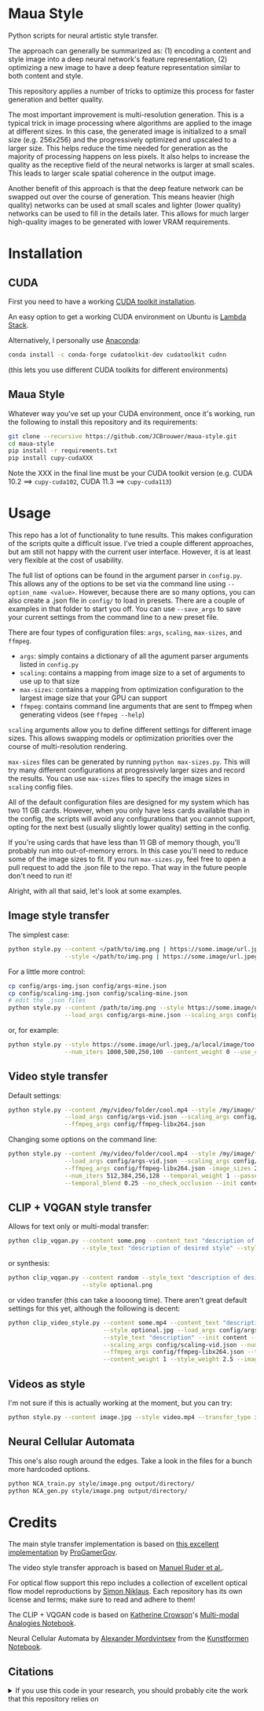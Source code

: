 # Maua Style

Python scripts for neural artistic style transfer.

The approach can generally be summarized as: (1) encoding a content and style image into a deep neural network's feature representation, (2) optimizing a new image to have a deep feature representation similar to both content and style.

This repository applies a number of tricks to optimize this process for faster generation and better quality.

The most important improvement is multi-resolution generation. This is a typical trick in image processing where algorithms are applied to the image at different sizes. In this case, the generated image is initialized to a small size (e.g. 256x256) and the progressively optimized and upscaled to a larger size. This helps reduce the time needed for generation as the majority of processing happens on less pixels. It also helps to increase the quality as the receptive field of the neural networks is larger at small scales. This leads to larger scale spatial coherence in the output image.

Another benefit of this approach is that the deep feature network can be swapped out over the course of generation. This means heavier (high quality) networks can be used at small scales and lighter (lower quality) networks can be used to fill in the details later. This allows for much larger high-quality images to be generated with lower VRAM requirements.

# Installation

## CUDA

First you need to have a working [CUDA toolkit installation](https://developer.nvidia.com/cuda-downloads).

An easy option to get a working CUDA environment on Ubuntu is [Lambda Stack](https://lambdalabs.com/lambda-stack-deep-learning-software).

Alternatively, I personally use [Anaconda](https://docs.anaconda.com/anaconda/install/index.html):
```bash
conda install -c conda-forge cudatoolkit-dev cudatoolkit cudnn
```
(this lets you use different CUDA toolkits for different environments)

## Maua Style

Whatever way you've set up your CUDA environment, once it's working, run the following to install this repository and its requirements:
```bash
git clone --recursive https://github.com/JCBrouwer/maua-style.git
cd maua-style
pip install -r requirements.txt
pip install cupy-cudaXXX
```
Note the XXX in the final line must be your CUDA toolkit version (e.g. CUDA 10.2 ==> `cupy-cuda102`, CUDA 11.3 ==> `cupy-cuda113`)

# Usage

This repo has a lot of functionality to tune results. This makes configuration of the scripts quite a difficult issue. I've tried a couple different approaches, but am still not happy with the current user interface. However, it is at least very flexible at the cost of usability.

The full list of options can be found in the argument parser in `config.py`. This allows any of the options to be set via the command line using `--option_name <value>`. However, because there are so many options, you can also create a .json file in `config/` to load in presets. There are a couple of examples in that folder to start you off. You can use `--save_args` to save your current settings from the command line to a new preset file.

There are four types of configuration files: `args`, `scaling`, `max-sizes`, and `ffmpeg`.
- `args`: simply contains a dictionary of all the agument parser arguments listed in `config.py`
- `scaling`: contains a mapping from image size to a set of arguments to use up to that size
- `max-sizes`: contains a mapping from optimization configuration to the largest image size that your GPU can support
- `ffmpeg`: contains command line arguments that are sent to ffmpeg when generating videos (see `ffmpeg --help`)

`scaling` arguments allow you to define different settings for different image sizes. This allows swapping models or optimization priorities over the course of multi-resolution rendering.

`max-sizes` files can be generated by running `python max-sizes.py`. This will try many different configurations at progressively larger sizes and record the results. You can use `max-sizes` files to specify the image sizes in `scaling` config files.

All of the default configuration files are designed for my system which has two 11 GB cards. However, when you only have less cards available than in the config, the scripts will avoid any configurations that you cannot support, opting for the next best (usually slightly lower quality) setting in the config.

If you're using cards that have less than 11 GB of memory though, you'll probably run into out-of-memory errors. In this case you'll need to reduce some of the image sizes to fit. If you run `max-sizes.py`, feel free to open a pull request to add the .json file to the repo. That way in the future people don't need to run it!

Alright, with all that said, let's look at some examples.

## Image style transfer

The simplest case:

```bash
python style.py --content </path/to/img.png | https://some.image/url.jpeg> \
                --style </path/to/img.png | https://some.image/url.jpeg>
```

For a little more control:

```bash
cp config/args-img.json config/args-mine.json
cp config/scaling-img.json config/scaling-mine.json
# edit the .json files
python style.py --content /path/to/img.png --style https://some.image/url.jpeg \
                --load_args config/args-mine.json --scaling_args config/scaling-mine.json
```

or, for example:

```bash
python style.py --style https://some.image/url.jpeg,/a/local/image/too.png --image_sizes 256,512,1024,2048 \
                --num_iters 1000,500,250,100 --content_weight 0 --use_covariance --init random
```

## Video style transfer

Default settings:

```bash
python style.py --content /my/video/folder/cool.mp4 --style /my/image/folder/epic.jpg \
                --load_args config/args-vid.json --scaling_args config/scaling-vid.json \
                --ffmpeg_args config/ffmpeg-libx264.json
```

Changing some options on the command line:

```bash
python style.py --content /my/video/folder/cool.mp4 --style /my/image/folder/epic.jpg \
                --load_args config/args-vid.json --scaling_args config/scaling-vid.json \
                --ffmpeg_args config/ffmpeg-libx264.json -image_sizes 256,512,724,1024 \
                --num_iters 512,384,256,128 --temporal_weight 1 --passes_per_scale 16 \
                --temporal_blend 0.25 --no_check_occlusion --init content
```

## CLIP + VQGAN style transfer

Allows for text only or multi-modal transfer:

```bash
python clip_vqgan.py --content some.png --content_text "description of content image" \
                     --style_text "description of desired style" --style optional.png
```

or synthesis:

```bash
python clip_vqgan.py --content random --style_text "description of desired style" \
                     --style optional.png
```

or video transfer (this can take a loooong time). There aren't great default settings for this yet, although the following is decent:

```bash
python clip_video_style.py --content some.mp4 --content_text "description" \
                           --style optional.jpg --load_args config/args-vid.json \
                           --style_text "description" --init content --num_iters 800 \
                           --scaling_args config/scaling-vid.json --num_passes 4  \
                           --ffmpeg_args config/ffmpeg-libx264.json --text_weight 5 \
                           --content_weight 1 --style_weight 2.5 --image_sizes 400
```

## Videos as style

I'm not sure if this is actually working at the moment, but you can try:

```bash
python style.py --content image.jpg --style video.mp4 --transfer_type img_vid
```

## Neural Cellular Automata

This one's also rough around the edges. Take a look in the files for a bunch more hardcoded options.

```bash
python NCA_train.py style/image.png output/directory/
python NCA_gen.py style/image.png output/directory/
```

# Credits

The main style transfer implementation is based on [this excellent implementation](https://github.com/ProGamerGov/neural-style-pt) by [ProGamerGov](https://github.com/ProGamerGov).

The video style transfer approach is based on [Manuel Ruder et al.](https://github.com/manuelruder/artistic-videos).

For optical flow support this repo includes a collection of excellent optical flow model reproductions by [Simon Niklaus](https://github.com/sniklaus/).
Each repository has its own license and terms; make sure to read and adhere to them!

The CLIP + VQGAN code is based on [Katherine Crowson](https://github.com/crowsonkb)'s [Multi-modal Analogies Notebook](https://colab.research.google.com/drive/19M9RFEgCmCVAF-h2KuNmPwgftPi_ZEp3).

Neural Cellular Automata by [Alexander Mordvintsev](https://github.com/znah) from the [Kunstformen Notebook](https://colab.research.google.com/drive/1oUWwmN9zwq2n_wJ7R3rPjWEkXAWvTbIH).

## Citations

<details>
<summary>If you use this code in your research, you should probably cite the work that this repository relies on</summary>

```BibTeX
@misc{maua-style,
    author = {Hans Brouwer},
    title = {maua-style},
    year = {2021},
    publisher = {GitHub},
    journal = {GitHub repository},
    howpublished = {\url{https://github.com/JCBrouwer/maua-style}},
}
@misc{ProGamerGov2018,
    author = {ProGamerGov},
    title = {neural-style-pt},
    year = {2018},
    publisher = {GitHub},
    journal = {GitHub repository},
    howpublished = {\url{https://github.com/ProGamerGov/neural-style-pt}},
}
@misc{Johnson2015,
    author = {Johnson, Justin},
    title = {neural-style},
    year = {2015},
    publisher = {GitHub},
    journal = {GitHub repository},
    howpublished = {\url{https://github.com/jcjohnson/neural-style}},
}
@inproceedings{RuderDB2016,
    author = {Manuel Ruder and Alexey Dosovitskiy and Thomas Brox},
    title = {Artistic Style Transfer for Videos},
    booktitle = {German Conference on Pattern Recognition},
    pages     = {26--36},
    year      = {2016},
}
@misc{DynamicTextures,
    Author = {Christina M. Funke and Leon A. Gatys and Alexander S. Ecker and Matthias Bethge},
    Title = {Synthesising Dynamic Textures using Convolutional Neural Networks},
    Year = {2017},
    Eprint = {arXiv:1702.07006},
}
@misc{2103.00020,
    Author = {Alec Radford and Jong Wook Kim and Chris Hallacy and Aditya Ramesh and Gabriel Goh and Sandhini Agarwal and Girish Sastry and Amanda Askell and Pamela Mishkin and Jack Clark and Gretchen Krueger and Ilya Sutskever},
    Title = {Learning Transferable Visual Models From Natural Language Supervision},
    Year = {2021},
    Eprint = {arXiv:2103.00020},
}
@misc{esser2020taming,
    title={Taming Transformers for High-Resolution Image Synthesis}, 
    author={Patrick Esser and Robin Rombach and Björn Ommer},
    year={2020},
    eprint={2012.09841},
    archivePrefix={arXiv},
    primaryClass={cs.CV}
}
@article{mordvintsev2020growing,
  author = {Mordvintsev, Alexander and Randazzo, Ettore and Niklasson, Eyvind and Levin, Michael},
  title = {Growing Neural Cellular Automata},
  journal = {Distill},
  year = {2020},
  note = {https://distill.pub/2020/growing-ca},
  doi = {10.23915/distill.00023}
}
@inproceedings{Hui_CVPR_2018,
    author = {Tak-Wai Hui and Xiaoou Tang and Chen Change Loy},
    title = {{LiteFlowNet}: A Lightweight Convolutional Neural Network for Optical Flow Estimation},
    booktitle = {IEEE Conference on Computer Vision and Pattern Recognition},
    year = {2018}
}
@misc{pytorch-liteflownet,
    author = {Simon Niklaus},
    title = {A Reimplementation of {LiteFlowNet} Using {PyTorch}},
    year = {2019},
    howpublished = {\url{https://github.com/sniklaus/pytorch-liteflownet}}
}
@inproceedings{Sun_CVPR_2018,
    author = {Deqing Sun and Xiaodong Yang and Ming-Yu Liu and Jan Kautz},
    title = {{PWC-Net}: {CNNs} for Optical Flow Using Pyramid, Warping, and Cost Volume},
    booktitle = {IEEE Conference on Computer Vision and Pattern Recognition},
    year = {2018}
}
@misc{pytorch-pwc,
    author = {Simon Niklaus},
    title = {A Reimplementation of {PWC-Net} Using {PyTorch}},
    year = {2018},
    howpublished = {\url{https://github.com/sniklaus/pytorch-pwc}}
}
@inproceedings{Ranjan_CVPR_2017,
    author = {Ranjan, Anurag and Black, Michael J.},
    title = {Optical Flow Estimation Using a Spatial Pyramid Network},
    booktitle = {IEEE Conference on Computer Vision and Pattern Recognition},
    year = {2017}
}
@misc{pytorch-spynet,
    author = {Simon Niklaus},
    title = {A Reimplementation of {SPyNet} Using {PyTorch}},
    year = {2018},
    howpublished = {\url{https://github.com/sniklaus/pytorch-spynet}}
}
@inproceedings{Meister_AAAI_2018,
    author = {Simon Meister and Junhwa Hur and Stefan Roth},
    title = {{UnFlow}: Unsupervised Learning of Optical Flow with a Bidirectional Census Loss},
    booktitle = {AAAI},
    year = {2018}
}
@misc{pytorch-unflow,
    author = {Simon Niklaus},
    title = {A Reimplementation of {UnFlow} Using {PyTorch}},
    year = {2018},
    howpublished = {\url{https://github.com/sniklaus/pytorch-unflow}}
}
```

</details>
